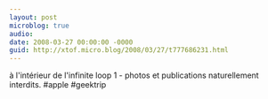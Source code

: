 ```yaml
---
layout: post
microblog: true
audio: 
date: 2008-03-27 00:00:00 -0000
guid: http://xtof.micro.blog/2008/03/27/t777686231.html
---
```

à l'intérieur de l'infinite loop 1 - photos et publications naturellement interdits. #apple #geektrip
